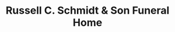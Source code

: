 ---
title: "Russell C. Schmidt & Son Funeral Home"
url: /erie/russell-c-schmidt-and-son-funeral-home/
shop: funeral directors
---